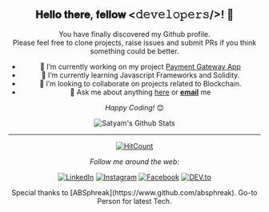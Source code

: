 <div align="center">
<h2> 𝐇𝐞𝐥𝐥𝐨 𝐭𝐡𝐞𝐫𝐞, 𝐟𝐞𝐥𝐥𝐨𝐰 <𝚍𝚎𝚟𝚎𝚕𝚘𝚙𝚎𝚛𝚜/>! 👋
</div>

<div align="center">

You have finally discovered my Github profile. <br>
Please feel free to clone projects, raise issues and submit PRs if you think something could be better. <br>
- 🔭 I’m currently working on my project [Payment Gateway App](https://github.com/satyamchaturvedi/Payment-Gateway-App)
- 🌱 I’m currently learning Javascript Frameworks and Solidity.
- 👯 I’m looking to collaborate on projects related to Blockchain.
- 💬 Ask me about anything [here](https://github.com/satyamchaturvedi/satyamchaturvedi/issues) or <a href="mailto:satyamchaturvedi217@gmail.com"><b>email</b></a> me

<i>Happy Coding!</i> 😊

</div>

<div align="center">

<img align="center" src="https://github-readme-stats.vercel.app/api?username=satyamchaturvedi&&show_icons=true&title_color=668d3c&icon_color=8ac926&text_color=daf7dc&bg_color=151515" alt="Satyam's Github Stats">

---
[![HitCount](http://hits.dwyl.com/satyamchaturvedi/satyamchaturvedi.svg)](http://hits.dwyl.com/satyamchaturvedi/satyamchaturvedi)


<i>Follow me around the web:</i><br>


<a href="https://www.linkedin.com/in/satchat217" target="_blank"><img src="https://img.shields.io/badge/LinkedIn-%230077B5.svg?&style=flat-square&logo=linkedin&logoColor=white" alt="LinkedIn"></a>
<a href="https://www.instagram.com/satyamchaturvedi" target="_blank"><img src="https://img.shields.io/badge/Instagram-%23E4405F.svg?&style=flat-square&logo=instagram&logoColor=white" alt="Instagram"></a>
<a href="https://www.facebook.com/satchat217" target="_blank"><img src="https://img.shields.io/badge/Facebook-%231877F2.svg?&style=flat-square&logo=facebook&logoColor=white" alt="Facebook"></a>
<a href="https://dev.to/satyamchaturvedi" target="_blank"><img src="https://img.shields.io/badge/DEV-%230A0A0A.svg?&style=flat-square&logo=DEV.to&logoColor=white" alt="DEV.to"></a>

</div>
<div align="center">
Special thanks to [ABSphreak](https://www.github.com/absphreak).
Go-to Person for latest Tech.
</div>

<!--
**satyamchaturvedi/satyamchaturvedi** is a ✨ _special_ ✨ repository because its `README.md` (this file) appears on your GitHub profile.

Here are some ideas to get you started:

- 🔭 I’m currently working on ...
- 🌱 I’m currently learning ...
- 👯 I’m looking to collaborate on ...
- 🤔 I’m looking for help with ...
- 💬 Ask me about ...
- 📫 How to reach me: ...
- 😄 Pronouns: ...
- ⚡ Fun fact: ...
-->